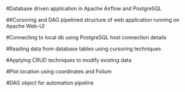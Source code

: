 #Database driven application in Apache Airflow and PostgreSQL

##Cursoring and DAG pipelined structure of web application running on Apache Web-UI

#Connecting to local db using PostgreSQL host connection details

#Reading data from database tables using cursoring techniques

#Applying CRUD techniques to modify existing data

#Plot location using coordinates and Folium

#DAG object for automation pipeline


